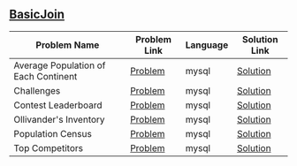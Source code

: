 ## [BasicJoin](https://www.hackerrank.com/domains/sql/join)

|Problem Name|Problem Link|Language|Solution Link|
---|---|---|---
|Average Population of Each Continent|[Problem](https://www.hackerrank.com/challenges/average-population-of-each-continent/problem)|mysql|[Solution](./average-population-of-each-continent.sql)|
|Challenges|[Problem](https://www.hackerrank.com/challenges/challenges/problem)|mysql|[Solution](./challenges.sql)|
|Contest Leaderboard|[Problem](https://www.hackerrank.com/challenges/contest-leaderboard/problem)|mysql|[Solution](./contest-leaderboard.sql)|
|Ollivander's Inventory|[Problem](https://www.hackerrank.com/challenges/harry-potter-and-wands/problem)|mysql|[Solution](./harry-potter-and-wands.sql)|
|Population Census |[Problem](https://www.hackerrank.com/challenges/asian-population/problem)|mysql|[Solution](./asian-population.sql)|
|Top Competitors|[Problem](https://www.hackerrank.com/challenges/full-score/problem)|mysql|[Solution](./full-score.sql)|
